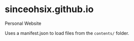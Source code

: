 # sinceohsix.github.io
Personal Website

Uses a manifest.json to load files from the `contents/` folder.
